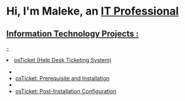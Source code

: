 <h1>Hi, I'm Maleke, an <a href="https://www.linkedin.com/in/wrightmaleke/">IT Professional</h1>

<h2> Information Technology Projects :</h2>

-<li>osTicket (Help Desk Ticketing System)</li>
- <li>osTicket: Prerequisite and Installation</li>
- <li>osTicket: Post-Installation Configuration</li>
